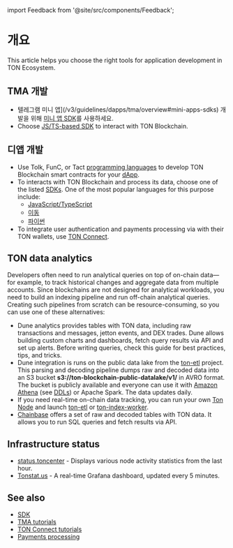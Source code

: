 import Feedback from '@site/src/components/Feedback';

# 개요

This article helps you choose the right tools for application development in TON Ecosystem.

## TMA 개발

- 텔레그램 미니 앱](/v3/guidelines/dapps/tma/overview#mini-apps-sdks) 개발을 위해 [미니 앱 SDK](/v3/guidelines/dapps/tma/overview)를 사용하세요.
- Choose [JS/TS-based SDK](/v3/guidelines/dapps/apis-sdks/sdk#typescript--javascript) to interact with TON Blockchain.

## 디앱 개발

- Use Tolk, FunC, or Tact [programming languages](/v3/documentation/smart-contracts/overview#programming-languages) to develop TON Blockchain smart contracts for your [dApp](/v3/guidelines/dapps/overview).
- To interacts with TON Blockchain and process its data, choose one of the listed [SDKs](/v3/guidelines/dapps/apis-sdks/sdk). One of the most popular languages for this purpose include:
    - [JavaScript/TypeScript](/v3/guidelines/dapps/apis-sdks/sdk#typescript--javascript)
    - [이동](/v3/guidelines/dapps/apis-sdks/sdk#go)
    - [파이썬](/v3/guidelines/dapps/apis-sdks/sdk#python)
- To integrate user authentication and payments processing via with their TON wallets, use [TON Connect](/v3/guidelines/ton-connect/overview).

## TON data analytics

Developers often need to run analytical queries on top of on-chain data—for example, to track historical changes and aggregate data from multiple accounts.
Since blockchains are not designed for analytical workloads, you need to build an indexing pipeline and run off-chain analytical queries. Creating such pipelines
from scratch can be resource-consuming, so you can use one of these alternatives:

- Dune analytics provides tables with TON data, including raw transactions and messages, jetton events, and DEX trades. Dune allows building custom charts and dashboards, fetch query results via API and set up alerts. Before writing queries, check this guide for best practices, tips, and tricks.
- Dune integration is runs on the public data lake from the [ton-etl](https://github.com/re-doubt/ton-etl/blob/main/datalake/README.md) project. This parsing and decoding pipeline dumps raw and decoded data into an S3 bucket **s3://ton-blockchain-public-datalake/v1/** in AVRO format. The bucket is publicly available and everyone can use it with [Amazon Athena](https://aws.amazon.com/athena/) (see [DDLs](https://github.com/re-doubt/ton-etl/blob/main/datalake/athena_ddl.sql)) or Apache Spark. The data updates daily.
- If you need real-time on-chain data tracking, you can run your own [Ton Node](/v3/documentation/infra/nodes/node-types) and launch [ton-etl](https://github.com/re-doubt/ton-etl/blob/main/README.md) or [ton-index-worker](https://github.com/toncenter/ton-index-worker).
- [Chainbase](https://docs.chainbase.com/catalog/Ton/Overview) offers a set of raw and decoded tables with TON data. It allows you to run SQL queries and fetch results via API.

## Infrastructure status

- [status.toncenter](https://status.toncenter.com/) - Displays various node activity statistics from the last hour.
- [Tonstat.us](https://tonstat.us/) - A real-time Grafana dashboard, updated every 5 minutes.

## See also

- [SDK](/v3/guidelines/dapps/apis-sdks/sdk)
- [TMA tutorials](/v3/guidelines/dapps/tma/tutorials/step-by-step-guide)
- [TON Connect tutorials](/v3/guidelines/ton-connect/guidelines/how-ton-connect-works)
- [Payments processing](/v3/guidelines/dapps/asset-processing/payments-processing)

<Feedback />

